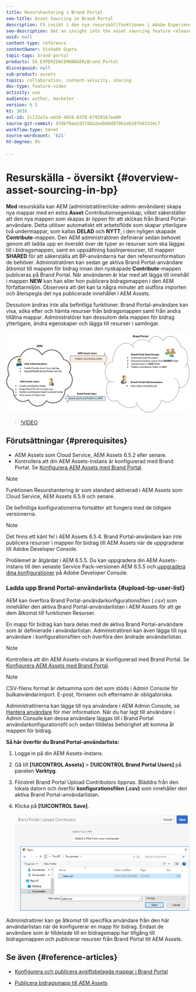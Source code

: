 ```yaml
---
title: Resurshantering i Brand Portal
seo-title: Asset Sourcing in Brand Portal
description: Få insikt i den nya resurskällfunktionen i Adobe Experience Manager Assets Brand Portal.
seo-description: Get an insight into the asset sourcing feature released in the Adobe Experience Manager Assets Brand Portal.
uuid: null
content-type: reference
contentOwner: Vishabh Gupta
topic-tags: brand-portal
products: SG_EXPERIENCEMANAGER/Brand_Portal
discoiquuid: null
sub-product: assets
topics: collaboration, content-velocity, sharing
doc-type: feature-video
activity: use
audience: author, marketer
version: 6.5
kt: 3838
exl-id: 2c132a7a-ed10-4856-8378-67939167ea60
source-git-commit: d7dbf9ae2d27dda2edb60d8f861e618fb6332ec7
workflow-type: tm+mt
source-wordcount: '621'
ht-degree: 0%

---
```


# Resurskälla - översikt {#overview-asset-sourcing-in-bp}

**Med** resurskälla kan AEM (administratörer/icke-admin-användare) skapa nya mappar med en extra  **Asset** Contributionsegenskap, vilket säkerställer att den nya mappen som skapas är öppen för att skickas från Brand Portal-användare. Detta utlöser automatiskt ett arbetsflöde som skapar ytterligare två undermappar, som kallas **DELAD** och **NYTT**, i den nyligen skapade **Contribute**-mappen. Den AEM administratören definierar sedan behovet genom att ladda upp en översikt över de typer av resurser som ska läggas till i bidragsmappen, samt en uppsättning baslinjeresurser, till mappen **SHARED** för att säkerställa att BP-användarna har den referensinformation de behöver. Administratören kan sedan ge aktiva Brand Portal-användare åtkomst till mappen för bidrag innan den nyskapade **Contribute**-mappen publiceras på Brand Portal. När användaren är klar med att lägga till innehåll i mappen **NEW** kan han eller hon publicera bidragsmappen i den AEM författarmiljön. Observera att det kan ta några minuter att slutföra importen och återspegla det nya publicerade innehållet i AEM Assets.

Dessutom ändras inte alla befintliga funktioner. Brand Portal-användare kan visa, söka efter och hämta resurser från bidragsmappen samt från andra tillåtna mappar. Administratörer kan dessutom dela mappen för bidrag ytterligare, ändra egenskaper och lägga till resurser i samlingar.

![Brand Portal Resurser](assets/asset-sourcing.png)

>[!VIDEO](https://video.tv.adobe.com/v/29365/?quality=12)

## Förutsättningar {#prerequisites}

* AEM Assets som Cloud Service, AEM Assets 6.5.2 eller senare.
* Kontrollera att din AEM Assets-instans är konfigurerad med Brand Portal. Se [Konfigurera AEM Assets med Brand Portal](../using/configure-aem-assets-with-brand-portal.md).

<!--
* Ensure that your Brand Portal tenant is configured with one AEM Assets author instance.
-->

>[!NOTE]
>
>Funktionen Resurshantering är som standard aktiverad i AEM Assets som Cloud Service, AEM Assets 6.5.9 och senare.
>
>De befintliga konfigurationerna fortsätter att fungera med de tidigare versionerna.

>[!NOTE]
>
>Det finns ett känt fel i AEM Assets 6.5.4. Brand Portal-användare kan inte publicera resurser i mappen för bidrag till AEM Assets när de uppgraderar till Adobe Developer Console.
>
>Problemet är åtgärdat i AEM 6.5.5. Du kan uppgradera din AEM Assets-instans till den senaste Service Pack-versionen AEM 6.5.5 och [uppgradera dina konfigurationer](https://experienceleague.adobe.com/docs/experience-manager-65/assets/brandportal/configure-aem-assets-with-brand-portal.html#upgrade-integration-65) på Adobe Developer Console.

<!--

>For immediate fix on AEM 6.5.4, it is recommended to [download the hotfix](https://www.adobeaemcloud.com/content/marketplace/marketplaceProxy.html?packagePath=/content/companies/public/adobe/packages/cq650/hotfix/cq-6.5.0-hotfix-33041) and install on your author instance.
-->

<!--
## Configure Asset Sourcing {#configure-asset-sourcing}

**Asset Sourcing** is configured from within the AEM Assets author instance. The administrators can enable the Asset Sourcing feature flag configuration from the **AEM Web Console Configuration** and upload the active Brand Portal users list in **AEM Assets**.

>[!NOTE]
>
>Asset Sourcing is by default enabled on AEM Assets as a Cloud Service. The AEM administrator can directly upload the active Brand Portal users to allow them access to the Asset Sourcing feature.

>[!NOTE]
>
>Before you begin with the configuration, ensure that your AEM Assets instance is configured with Brand Portal. See, [Configure AEM Assets with Brand Portal](../using/configure-aem-assets-with-brand-portal.md). 

The following video demonstrates, how to configure Asset Sourcing on your AEM Assets author instance:

>[!VIDEO](https://video.tv.adobe.com/v/29771)
-->

<!--
### Enable Asset Sourcing {#enable-asset-sourcing}

AEM administrators can enable the Asset Sourcing feature flag from within the AEM Web Console Configuration (a.k.a Configuration Manager).

>[!NOTE]
>
>This step is not applicable for AEM Assets as a Cloud Service.


**To enable Asset Sourcing:**
1. Log in to your AEM Assets author instance and open Configuration Manager. 
Default URL: http:// localhost:4502/system/console/configMgr.
1. Search using the keyword **Asset Sourcing** to locate **[!UICONTROL Asset Sourcing Feature Flag Config]**.
1. Click **[!UICONTROL Asset Sourcing Feature Flag Config]** to open the configuration window.
1. Select the **[!UICONTROL feature.flag.active.status]** check box.
1. Click **[!UICONTROL Save]**.

![](assets/enable-asset-sourcing.png)
-->


### Ladda upp Brand Portal-användarlista {#upload-bp-user-list}

AEM kan överföra Brand Portal-användarkonfigurationsfilen (.csv) som innehåller den aktiva Brand Portal-användarlistan i AEM Assets för att ge dem åtkomst till funktionen Resurser.

En mapp för bidrag kan bara delas med de aktiva Brand Portal-användare som är definierade i användarlistan. Administratören kan även lägga till nya användare i konfigurationsfilen och överföra den ändrade användarlistan.

>[!NOTE]
>
>Kontrollera att din AEM Assets-instans är konfigurerad med Brand Portal. Se [Konfigurera AEM Assets med Brand Portal](../using/configure-aem-assets-with-brand-portal.md).

>[!NOTE]
>
>CSV-filens format är detsamma som det som stöds i Admin Console för bulkanvändarimport. E-post, förnamn och efternamn är obligatoriska.

Administratörerna kan lägga till nya användare i AEM Admin Console, se [Hantera användare](brand-portal-adding-users.md) för mer information. När du har lagt till användare i Admin Console kan dessa användare läggas till i Brand Portal användarkonfigurationsfil och sedan tilldelas behörighet att komma åt mappen för bidrag.

**Så här överför du Brand Portal-användarlista:**

1. Logga in på din AEM Assets-instans.
1. Gå till **[!UICONTROL Assets]** > **[!UICONTROL Brand Portal Users]** på panelen **Verktyg**.

1. Fönstret Brand Portal Upload Contributors öppnas.
Bläddra från den lokala datorn och överför **konfigurationsfilen (.csv)** som innehåller den aktiva Brand Portal-användarlistan.
1. Klicka på **[!UICONTROL Save]**.

   ![](assets/upload-user-list2.png)


Administratörer kan ge åtkomst till specifika användare från den här användarlistan när de konfigurerar en mapp för bidrag. Endast de användare som är tilldelade till en bidragsmapp har tillgång till bidragsmappen och publicerar resurser från Brand Portal till AEM Assets.

## Se även {#reference-articles}

* [Konfigurera och publicera avgiftsbelagda mappar i Brand Portal](brand-portal-publish-contribution-folder-to-brand-portal.md)

* [Publicera bidragsmapp till AEM Assets](brand-portal-publish-contribution-folder-to-aem-assets.md)
